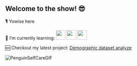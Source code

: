 ## Welcome to the show! 😎

🎙️ Yowise here  

🌱 I’m currently learning: 
<img src = "https://github.com/user-attachments/assets/7e19fd20-cec6-45ed-887a-47c6e4cf78f8" width="30" height="30">
<img src = "https://github.com/user-attachments/assets/e41baed9-8a88-47ec-9bf0-53acd0e6ce7f" width="30" height="30">
<img src = "https://github.com/user-attachments/assets/decdc0a0-5f9f-4f70-b49c-bfa8196da95b" width="30" height="30">

🆕 Checkout my latest project: [Demographic dataset analyze](https://github.com/Yowise/demographic_dataset.git)

![PenguinSelfCareGIF](https://github.com/user-attachments/assets/3f6bcb61-987a-4832-a11c-c0b4c440eb7b)



